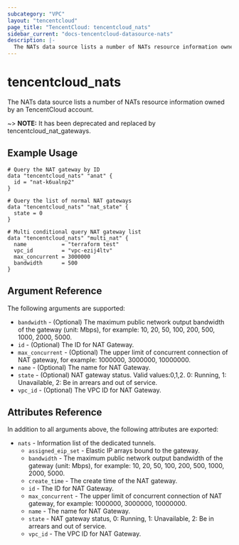 ```yaml
---
subcategory: "VPC"
layout: "tencentcloud"
page_title: "TencentCloud: tencentcloud_nats"
sidebar_current: "docs-tencentcloud-datasource-nats"
description: |-
  The NATs data source lists a number of NATs resource information owned by an TencentCloud account.
---
```


# tencentcloud_nats

The NATs data source lists a number of NATs resource information owned by an TencentCloud account.

~> **NOTE:** It has been deprecated and replaced by tencentcloud_nat_gateways.

## Example Usage

```hcl
# Query the NAT gateway by ID
data "tencentcloud_nats" "anat" {
  id = "nat-k6ualnp2"
}

# Query the list of normal NAT gateways
data "tencentcloud_nats" "nat_state" {
  state = 0
}

# Multi conditional query NAT gateway list
data "tencentcloud_nats" "multi_nat" {
  name           = "terraform test"
  vpc_id         = "vpc-ezij4ltv"
  max_concurrent = 3000000
  bandwidth      = 500
}
```

## Argument Reference

The following arguments are supported:

* `bandwidth` - (Optional) The maximum public network output bandwidth of the gateway (unit: Mbps), for example: 10, 20, 50, 100, 200, 500, 1000, 2000, 5000.
* `id` - (Optional) The ID for NAT Gateway.
* `max_concurrent` - (Optional) The upper limit of concurrent connection of NAT gateway, for example: 1000000, 3000000, 10000000.
* `name` - (Optional) The name for NAT Gateway.
* `state` - (Optional) NAT gateway status. Valid values:0,1,2. 0: Running, 1: Unavailable, 2: Be in arrears and out of service.
* `vpc_id` - (Optional) The VPC ID for NAT Gateway.

## Attributes Reference

In addition to all arguments above, the following attributes are exported:

* `nats` - Information list of the dedicated tunnels.
  * `assigned_eip_set` - Elastic IP arrays bound to the gateway.
  * `bandwidth` - The maximum public network output bandwidth of the gateway (unit: Mbps), for example: 10, 20, 50, 100, 200, 500, 1000, 2000, 5000.
  * `create_time` - The create time of the NAT gateway.
  * `id` - The ID for NAT Gateway.
  * `max_concurrent` - The upper limit of concurrent connection of NAT gateway, for example: 1000000, 3000000, 10000000.
  * `name` - The name for NAT Gateway.
  * `state` - NAT gateway status, 0: Running, 1: Unavailable, 2: Be in arrears and out of service.
  * `vpc_id` - The VPC ID for NAT Gateway.


